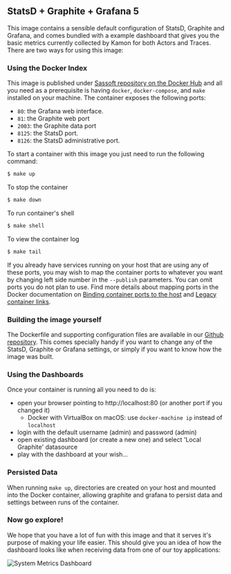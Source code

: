 StatsD + Graphite + Grafana 5
---------------------------------------------

This image contains a sensible default configuration of StatsD, Graphite and Grafana, and comes bundled with a example
dashboard that gives you the basic metrics currently collected by Kamon for both Actors and Traces. There are two ways
for using this image:


### Using the Docker Index ###

This image is published under [Sassoft repository on the Docker Hub](https://hub.docker.com/u/sassoftinc/) and all you
need as a prerequisite is having `docker`, `docker-compose`, and `make` installed on your machine. The container exposes the following ports:

- `80`: the Grafana web interface.
- `81`: the Graphite web port
- `2003`: the Graphite data port
- `8125`: the StatsD port.
- `8126`: the StatsD administrative port.

To start a container with this image you just need to run the following command:

```bash
$ make up
```

To stop the container
```bash
$ make down
```

To run container's shell
```bash
$ make shell
```

To view the container log
```bash
$ make tail
```

If you already have services running on your host that are using any of these ports, you may wish to map the container
ports to whatever you want by changing left side number in the `--publish` parameters. You can omit ports you do not plan to use. Find more details about mapping ports in the Docker documentation on [Binding container ports to the host](https://docs.docker.com/engine/userguide/networking/default_network/binding/) and [Legacy container links](https://docs.docker.com/engine/userguide/networking/default_network/dockerlinks/).


### Building the image yourself ###

The Dockerfile and supporting configuration files are available in our [Github repository](https://github.com/kamon-io/docker-grafana-graphite).
This comes specially handy if you want to change any of the StatsD, Graphite or Grafana settings, or simply if you want
to know how the image was built.


### Using the Dashboards ###

Once your container is running all you need to do is:

- open your browser pointing to http://localhost:80 (or another port if you changed it)
  - Docker with VirtualBox on macOS: use `docker-machine ip` instead of `localhost`
- login with the default username (admin) and password (admin)
- open existing dashboard (or create a new one) and select 'Local Graphite' datasource
- play with the dashboard at your wish...


### Persisted Data ###

When running `make up`, directories are created on your host and mounted into the Docker container, allowing graphite and grafana to persist data and settings between runs of the container.


### Now go explore! ###

We hope that you have a lot of fun with this image and that it serves it's
purpose of making your life easier. This should give you an idea of how the dashboard looks like when receiving data
from one of our toy applications:

![System Metrics Dashboard](http://kamon.io/assets/img/kamon-system-metrics.png)
